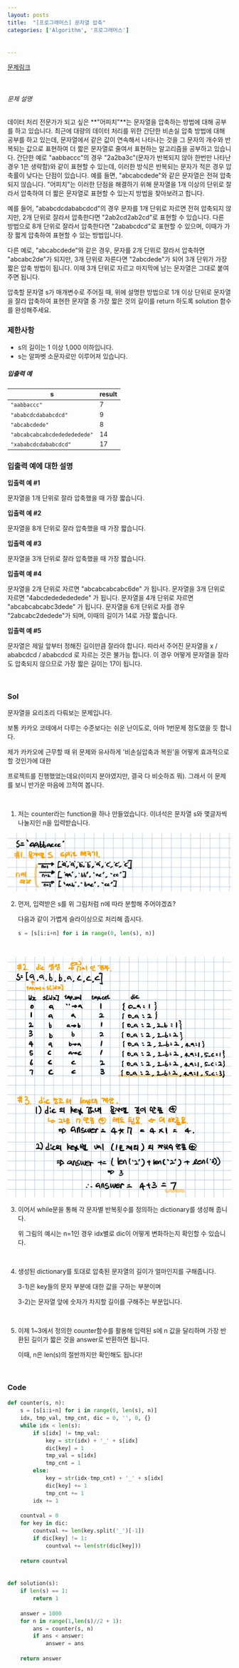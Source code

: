 ```yaml
---
layout: posts
title:  "[프로그래머스] 문자열 압축"
categories: ['Algorithm', '프로그래머스']


---
```


[문제링크](https://programmers.co.kr/learn/courses/30/lessons/60057)

<br/>

###### 문제 설명

데이터 처리 전문가가 되고 싶은 **"어피치"**는 문자열을 압축하는 방법에 대해 공부를 하고 있습니다. 최근에 대량의 데이터 처리를 위한 간단한 비손실 압축 방법에 대해 공부를 하고 있는데, 문자열에서 같은 값이 연속해서 나타나는 것을 그 문자의 개수와 반복되는 값으로 표현하여 더 짧은 문자열로 줄여서 표현하는 알고리즘을 공부하고 있습니다.
간단한 예로 "aabbaccc"의 경우 "2a2ba3c"(문자가 반복되지 않아 한번만 나타난 경우 1은 생략함)와 같이 표현할 수 있는데, 이러한 방식은 반복되는 문자가 적은 경우 압축률이 낮다는 단점이 있습니다. 예를 들면, "abcabcdede"와 같은 문자열은 전혀 압축되지 않습니다. "어피치"는 이러한 단점을 해결하기 위해 문자열을 1개 이상의 단위로 잘라서 압축하여 더 짧은 문자열로 표현할 수 있는지 방법을 찾아보려고 합니다.

예를 들어, "ababcdcdababcdcd"의 경우 문자를 1개 단위로 자르면 전혀 압축되지 않지만, 2개 단위로 잘라서 압축한다면 "2ab2cd2ab2cd"로 표현할 수 있습니다. 다른 방법으로 8개 단위로 잘라서 압축한다면 "2ababcdcd"로 표현할 수 있으며, 이때가 가장 짧게 압축하여 표현할 수 있는 방법입니다.

다른 예로, "abcabcdede"와 같은 경우, 문자를 2개 단위로 잘라서 압축하면 "abcabc2de"가 되지만, 3개 단위로 자른다면 "2abcdede"가 되어 3개 단위가 가장 짧은 압축 방법이 됩니다. 이때 3개 단위로 자르고 마지막에 남는 문자열은 그대로 붙여주면 됩니다.

압축할 문자열 s가 매개변수로 주어질 때, 위에 설명한 방법으로 1개 이상 단위로 문자열을 잘라 압축하여 표현한 문자열 중 가장 짧은 것의 길이를 return 하도록 solution 함수를 완성해주세요.

### 제한사항

- s의 길이는 1 이상 1,000 이하입니다.
- s는 알파벳 소문자로만 이루어져 있습니다.

##### 입출력 예

| s                            | result |
| ---------------------------- | ------ |
| `"aabbaccc"`                 | 7      |
| `"ababcdcdababcdcd"`         | 9      |
| `"abcabcdede"`               | 8      |
| `"abcabcabcabcdededededede"` | 14     |
| `"xababcdcdababcdcd"`        | 17     |

### 입출력 예에 대한 설명

**입출력 예 #1**

문자열을 1개 단위로 잘라 압축했을 때 가장 짧습니다.

**입출력 예 #2**

문자열을 8개 단위로 잘라 압축했을 때 가장 짧습니다.

**입출력 예 #3**

문자열을 3개 단위로 잘라 압축했을 때 가장 짧습니다.

**입출력 예 #4**

문자열을 2개 단위로 자르면 "abcabcabcabc6de" 가 됩니다.
문자열을 3개 단위로 자르면 "4abcdededededede" 가 됩니다.
문자열을 4개 단위로 자르면 "abcabcabcabc3dede" 가 됩니다.
문자열을 6개 단위로 자를 경우 "2abcabc2dedede"가 되며, 이때의 길이가 14로 가장 짧습니다.

**입출력 예 #5**

문자열은 제일 앞부터 정해진 길이만큼 잘라야 합니다.
따라서 주어진 문자열을 x / ababcdcd / ababcdcd 로 자르는 것은 불가능 합니다.
이 경우 어떻게 문자열을 잘라도 압축되지 않으므로 가장 짧은 길이는 17이 됩니다.



<br/>

### Sol

문자열을 요리조리 다뤄보는 문제입니다.

보통 카카오 코테에서 다루는 수준보다는 쉬운 난이도로, 아마 1번문제 정도였을 듯 합니다.

제가 카카오에 근무할 때 위 문제와 유사하게 '비손실압축과 복원'을 어떻게 효과적으로 할 것인가에 대한

프로젝트를 진행했었는데요(이미지 분야였지만, 결국 다 비슷하죠 뭐). 그래서 이 문제를 보니 반가운 마음에 끄적여 봅니다.

<br/>

1. 저는 counter라는 function을 하나 만들었습니다. 이녀석은 문자열 s와 몇글자씩 나눌지인 n을 입력받습니다.

![image-20210702161409458](https://github.com/guard1000/guard1000.github.io/blob/master/imgs/%5Bprogrammers%5D%20compress%20string_1.png?raw=true)



2. 먼저, 입력받은 s를 위 그림처럼 n에 따라 분할해 주어야겠죠?

   다음과 같이 가볍게 슬라이싱으로 처리해 줍시다.

   ```python
   s = [s[i:i+n] for i in range(0, len(s), n)]
   ```

<br/>

![image-20210702161637880](https://github.com/guard1000/guard1000.github.io/blob/master/imgs/%5Bprogrammers%5D%20compress%20string_2.png?raw=true)

3. 이어서 while문을 통해 각 문자별 반복횟수를 정의하는 dictionary를 생성해 줍니다.

   위 그림의 예시는 n=1인 경우 idx별로 dic이 어떻게 변화하는지 확인할 수 있습니다.

   <br/>

4. 생성된 dictionary를 토대로 압축된 문자열의 길이가 얼마인지를 구해줍니다.

   3-1)은 key들의 문자 부분에 대한 값을 구하는 부분이며

   3-2)는 문자열 앞에 숫자가 차지할 길이를 구해주는 부분입니다.

   <br/>

5. 이제 1~3에서 정의한 counter함수를 활용해 입력된 s에 n 값을 달리하며 가장 반환된 길이가 짧은 것을 answer로 반환하면 됩니다.

   이때, n은 len(s)의 절반까지만 확인해도 됩니다!



<br/>

### Code

```python
def counter(s, n):
    s = [s[i:i+n] for i in range(0, len(s), n)]
    idx, tmp_val, tmp_cnt, dic = 0, '', 0, {}
    while idx < len(s):
        if s[idx] != tmp_val:
            key = str(idx) + '_' + s[idx]
            dic[key] = 1
            tmp_val = s[idx]
            tmp_cnt = 1
        else:
            key = str(idx-tmp_cnt) + '_' + s[idx]
            dic[key] += 1
            tmp_cnt += 1
        idx += 1
    
    countval = 0
    for key in dic:
        countval += len(key.split('_')[-1])
        if dic[key] != 1:
            countval += len(str(dic[key]))
            
    return countval
    
    
def solution(s):
    if len(s) == 1:
        return 1
    
    answer = 1000
    for n in range(1,len(s)//2 + 1):
        ans = counter(s, n)
        if ans < answer:
            answer = ans
    
    return answer
```




